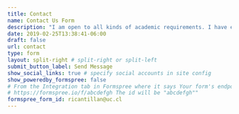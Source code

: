```yaml
---
title: Contact
name: Contact Us Form
description: "I am open to all kinds of academic requirements. I have experience in the development of teaching and different types of methodologies for scientific research. I am particularly interested in analyzing social networks using multilevel modeling and causal inference"
date: 2019-02-25T13:38:41-06:00
draft: false
url: contact
type: form
layout: split-right # split-right or split-left
submit_button_label: Send Message
show_social_links: true # specify social accounts in site config
show_poweredby_formspree: false
# From the Integration tab in Formspree where it says Your form's endpoint is:
# https://formspree.io/f/abcdefgh The id will be "abcdefgh"" 
formspree_form_id: ricantillan@uc.cl
---
```


